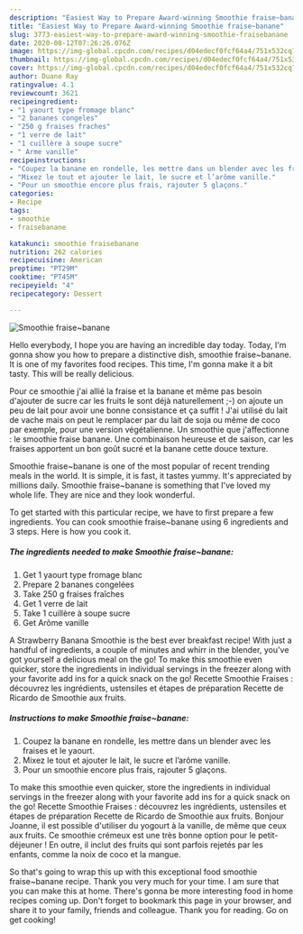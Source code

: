 ```yaml
---
description: "Easiest Way to Prepare Award-winning Smoothie fraise~banane"
title: "Easiest Way to Prepare Award-winning Smoothie fraise~banane"
slug: 3773-easiest-way-to-prepare-award-winning-smoothie-fraisebanane
date: 2020-08-12T07:26:26.076Z
image: https://img-global.cpcdn.com/recipes/d04edecf0fcf64a4/751x532cq70/smoothie-fraisebanane-photo-principale-de-la-recette.jpg
thumbnail: https://img-global.cpcdn.com/recipes/d04edecf0fcf64a4/751x532cq70/smoothie-fraisebanane-photo-principale-de-la-recette.jpg
cover: https://img-global.cpcdn.com/recipes/d04edecf0fcf64a4/751x532cq70/smoothie-fraisebanane-photo-principale-de-la-recette.jpg
author: Duane Ray
ratingvalue: 4.1
reviewcount: 3621
recipeingredient:
- "1 yaourt type fromage blanc"
- "2 bananes congeles"
- "250 g fraises fraches"
- "1 verre de lait"
- "1 cuillère à soupe sucre"
- " Arme vanille"
recipeinstructions:
- "Coupez la banane en rondelle, les mettre dans un blender avec les fraises et le yaourt."
- "Mixez le tout et ajouter le lait, le sucre et l’arôme vanille."
- "Pour un smoothie encore plus frais, rajouter 5 glaçons."
categories:
- Recipe
tags:
- smoothie
- fraisebanane

katakunci: smoothie fraisebanane 
nutrition: 262 calories
recipecuisine: American
preptime: "PT29M"
cooktime: "PT45M"
recipeyield: "4"
recipecategory: Dessert

---
```



![Smoothie fraise~banane](https://img-global.cpcdn.com/recipes/d04edecf0fcf64a4/751x532cq70/smoothie-fraisebanane-photo-principale-de-la-recette.jpg)

Hello everybody, I hope you are having an incredible day today. Today, I'm gonna show you how to prepare a distinctive dish, smoothie fraise~banane. It is one of my favorites food recipes. This time, I'm gonna make it a bit tasty. This will be really delicious.

Pour ce smoothie j&#39;ai allié la fraise et la banane et même pas besoin d&#39;ajouter de sucre car les fruits le sont déjà naturellement ;-) on ajoute un peu de lait pour avoir une bonne consistance et ça suffit ! J&#39;ai utilisé du lait de vache mais on peut le remplacer par du lait de soja ou même de coco par exemple, pour une version végétalienne. Un smoothie que j&#39;affectionne : le smoothie fraise banane. Une combinaison heureuse et de saison, car les fraises apportent un bon goût sucré et la banane cette douce texture.

Smoothie fraise~banane is one of the most popular of recent trending meals in the world. It is simple, it is fast, it tastes yummy. It's appreciated by millions daily. Smoothie fraise~banane is something that I've loved my whole life. They are nice and they look wonderful.


To get started with this particular recipe, we have to first prepare a few ingredients. You can cook smoothie fraise~banane using 6 ingredients and 3 steps. Here is how you cook it.

<!--inarticleads1-->

##### The ingredients needed to make Smoothie fraise~banane:

1. Get 1 yaourt type fromage blanc
1. Prepare 2 bananes congelées
1. Take 250 g fraises fraîches
1. Get 1 verre de lait
1. Take 1 cuillère à soupe sucre
1. Get  Arôme vanille


A Strawberry Banana Smoothie is the best ever breakfast recipe! With just a handful of ingredients, a couple of minutes and whirr in the blender, you&#39;ve got yourself a delicious meal on the go! To make this smoothie even quicker, store the ingredients in individual servings in the freezer along with your favorite add ins for a quick snack on the go! Recette Smoothie Fraises : découvrez les ingrédients, ustensiles et étapes de préparation Recette de Ricardo de Smoothie aux fruits. 

<!--inarticleads2-->

##### Instructions to make Smoothie fraise~banane:

1. Coupez la banane en rondelle, les mettre dans un blender avec les fraises et le yaourt.
1. Mixez le tout et ajouter le lait, le sucre et l’arôme vanille.
1. Pour un smoothie encore plus frais, rajouter 5 glaçons.


To make this smoothie even quicker, store the ingredients in individual servings in the freezer along with your favorite add ins for a quick snack on the go! Recette Smoothie Fraises : découvrez les ingrédients, ustensiles et étapes de préparation Recette de Ricardo de Smoothie aux fruits. Bonjour Joanne, il est possible d&#39;utiliser du yogourt à la vanille, de même que ceux aux fruits. Ce smoothie crémeux est une très bonne option pour le petit-déjeuner ! En outre, il inclut des fruits qui sont parfois rejetés par les enfants, comme la noix de coco et la mangue. 

So that's going to wrap this up with this exceptional food smoothie fraise~banane recipe. Thank you very much for your time. I am sure that you can make this at home. There's gonna be more interesting food in home recipes coming up. Don't forget to bookmark this page in your browser, and share it to your family, friends and colleague. Thank you for reading. Go on get cooking!
